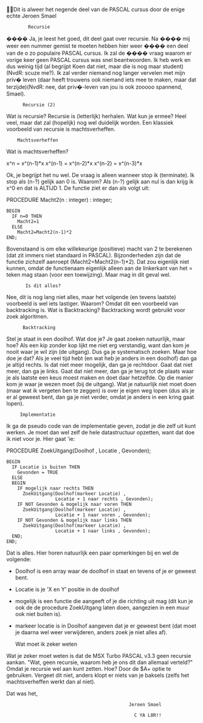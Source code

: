 Dit is alweer het negende deel van de PASCAL cursus door de enige echte Jeroen Smael

            Recursie


 ����  Ja, je leest het goed, dit deel gaat over recursie. Na 
 ����  mij weer een nummer gemist te moeten hebben hier weer 
 ����  een deel van de o zo populaire PASCAL cursus. Ik zal de 
 ����  vraag waarom er vorige keer geen PASCAL cursus was snel 
       beantwoorden. Ik heb werk en dus weinig tijd (al
 begrijpt Koen dat niet, maar die is nog maar student)(NvdR:
 scuze me?). Ik zal verder niemand nog langer vervelen met
 mijn priv� leven (daar heeft trouwens ook niemand iets
 mee te maken, maar dat terzijde)(NvdR: nee, dat priv�-leven
 van jou is ook zooooo spannend, Smael).
 
          Recursie (2)

 Wat is recursie? Recursie is (letterlijk) herhalen. Wat kun je
 ermee? Heel veel, maar dat zal (hopelijk) nog wel duidelijk
 worden. Een klassiek voorbeeld van recursie is 
 machtsverheffen.
 
        Machtsverheffen
         
 Wat is machtsverheffen?

x^n = x^(n-1)*x
x^(n-1) = x^(n-2)*x
x^(n-2) = x^(n-3)*x

 Ok, je begrijpt het nu wel. De vraag is alleen wanneer stop ik
 (terminate). Ik stop als (n-?) gelijk aan 0 is. Waarom? Als
 (n-?) gelijk aan nul is dan krijg ik x^0 en dat is ALTIJD 1. 
 De functie ziet er dan als volgt uit:
     
  PROCEDURE Macht2(n : integer) : integer;
  
    BEGIN
      IF n=0 THEN
        Macht2=1
      ELSE
        Macht2=Macht2(n-1)*2
    END;
    
 Bovenstaand is om elke willekeurige (positieve) macht van 2 te
 berekenen (dat zit immers niet standaard in PASCAL).
 Bijzonderheden zijn dat de functie zichzelf aanroept
 (Macht2=Macht2(n-1)*2). Dat zou eigenlijk niet kunnen, omdat 
 de functienaam eigenlijk alleen aan de linkerkant van het = 
 teken mag staan (voor een toewijzing). Maar mag in dit geval
 wel.
       
           Is dit alles?
            
 Nee, dit is nog lang niet alles, maar het volgende (en tevens
 laatste) voorbeeld is wel iets lastiger. Waarom? Omdat dit een
 voorbeeld van backtracking is. Wat is Backtracking? 
 Backtracking wordt gebruikt voor zoek algoritmen.
              
          Backtracking
           
 Stel je staat in een doolhof. Wat doe je? Je gaat zoeken
 natuurlijk, maar hoe? Als een kip zonder kop lijkt me niet erg
 verstandig, want dan kom je nooit waar je wil zijn (de 
 uitgang). Dus ga je systematisch zoeken. Maar hoe doe je
 dat? Als je veel tijd hebt (en wat heb je anders in een 
 doolhof) dan ga je altijd rechts. Is dat niet meer mogelijk, 
 dan ga je rechtdoor. Gaat dat niet meer, dan ga je links. Gaat 
 dat niet meer, dan ga je terug tot de plaats waar je als 
 laatste een keus moest maken en doet daar hetzelfde. Op die 
 manier kom je waar je wezen moet (bij de uitgang). Wat je 
 natuurlijk niet moet doen (maar wat ik vergeten ben te zeggen) 
 is over je eigen weg lopen (dus als je er al geweest bent, dan 
 ga je niet verder, omdat je anders in een kring gaat lopen).
                                       
         Implementatie
          
 Ik ga de pseudo code van de implementatie geven, zodat je die
 zelf uit kunt werken. Je moet dan wel zelf de hele 
 datastructuur opzetten, want dat doe ik niet voor je. Hier 
 gaat 'ie:
 
  PROCEDURE ZoekUitgang(Doolhof , Locatie , Gevonden);
  
    BEGIN
      IF Locatie is buiten THEN
        Gevonden = TRUE
      ELSE
      BEGIN
        IF mogelijk naar rechts THEN
          ZoekUitgang(Doolhof(markeer Locatie) , 
                      Locatie + 1 naar rechts , Gevonden);
        IF NOT Gevonden & mogelijk naar voren THEN
          ZoekUitgang(Doolhof(markeer Locatie) , 
                      Locatie + 1 naar voren , Gevonden);
        IF NOT Gevonden & mogelijk naar links THEN
          ZoekUitgang(Doolhof(markeer Locatie) , 
                      Locatie + 1 naar links , Gevonden);
      END;
    END;
    
 Dat is alles. Hier horen natuurlijk een paar opmerkingen bij 
 en wel de volgende:
  - Doolhof is een array waar de doolhof in staat en tevens of 
    je er geweest bent.
  - Locatie is je 'X en Y' positie in de doolhof
  - mogelijk is een functie die aangeeft of je die richting uit
    mag (dit kun je ook de de procedure ZoekUitgang laten doen,
    aangezien in een muur ook niet buiten is).
  - markeer locatie is in Doolhof aangeven dat je er geweest 
    bent (dat moet je daarna wel weer verwijderen, anders zoek 
    je niet alles af).
            
    Wat moet ik zeker weten
     
 Wat je zeker moet weten is dat de MSX Turbo PASCAL v3.3 geen
 recursie aankan. "Wat, geen recursie, waarom heb je ons dit dan
 allemaal verteld?"
 Omdat je recursie wel aan kunt zetten. Hoe? Door de $A+ optie
 te gebruiken. Vergeet dit niet, anders klopt er niets van je
 baksels (zelfs het machtsverheffen werkt dan al niet).
    
 Dat was het,
 
                                                 Jeroen Smael
                                                 
                                                   C YA L8R!!
